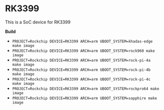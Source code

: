 # RK3399

This is a SoC device for RK3399

**Build**

* `PROJECT=Rockchip DEVICE=RK3399 ARCH=arm UBOOT_SYSTEM=khadas-edge make image`
* `PROJECT=Rockchip DEVICE=RK3399 ARCH=arm UBOOT_SYSTEM=rock960 make image`
* `PROJECT=Rockchip DEVICE=RK3399 ARCH=arm UBOOT_SYSTEM=rock-pi-4a make image`
* `PROJECT=Rockchip DEVICE=RK3399 ARCH=arm UBOOT_SYSTEM=rock-pi-4b make image`
* `PROJECT=Rockchip DEVICE=RK3399 ARCH=arm UBOOT_SYSTEM=rock-pi-4c make image`
* `PROJECT=Rockchip DEVICE=RK3399 ARCH=arm UBOOT_SYSTEM=rockpro64 make image`
* `PROJECT=Rockchip DEVICE=RK3399 ARCH=arm UBOOT_SYSTEM=sapphire make image`
